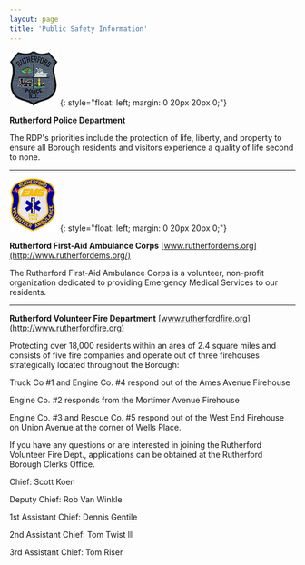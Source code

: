 ```yaml
---
layout: page
title: 'Public Safety Information'
---
```


![RPD Badge](PoliceBadge85px.jpg)
{: style="float: left; margin: 0 20px 20px 0;"}

[**Rutherford Police Department**](/departments/police/)

The RDP's priorities include the protection of life, liberty, and property to ensure all Borough residents and visitors experience a quality of life second to none.

<div style="clear: both;"></div>

---

![EMS Badge](EMSbadge85px.jpg)
{: style="float: left; margin: 0 20px 20px 0;"}

**Rutherford First-Aid Ambulance Corps** [www.rutherfordems.org](http://www.rutherfordems.org/)

The Rutherford First-Aid Ambulance Corps is a volunteer, non-profit organization dedicated to providing Emergency Medical Services to our residents.

<div style="clear: both;"></div>

---

**Rutherford Volunteer Fire Department** [www.rutherfordfire.org](http://www.rutherfordfire.org)

Protecting over 18,000 residents within an area of 2.4 square miles and consists of five fire companies and operate out of three firehouses strategically located throughout the Borough:  

Truck Co #1 and Engine Co. #4 respond out of the Ames Avenue Firehouse

Engine Co. #2 responds from the Mortimer Avenue Firehouse

Engine Co. #3 and Rescue Co. #5 respond out of the West End Firehouse on Union Avenue at the corner of Wells Place. 

If you have any questions or are interested in joining the Rutherford Volunteer Fire Dept., applications can be obtained at the Rutherford Borough Clerks Office.

Chief: Scott Koen

Deputy Chief: Rob Van Winkle

1st Assistant Chief: Dennis Gentile

2nd Assistant Chief: Tom Twist lll

3rd Assistant Chief: Tom Riser


